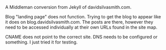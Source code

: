 A Middleman conversion from Jekyll of davidsilvasmith.com.

Blog "landing page" does not function. Trying to get the blog to appear like it does on blog.davidsilvasmith.com. The posts are there, however they need to be accessed individually at their own URLs found in the site map.

CNAME does not point to the correct site. DNS needs to be configured or something. I just tried it for testing.